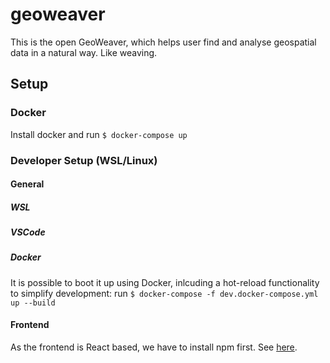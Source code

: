 # geoweaver
This is the open GeoWeaver, which helps user find and analyse geospatial data in a natural way. Like weaving.

## Setup
### Docker
Install docker and run
``$ docker-compose up``
### Developer Setup (WSL/Linux)

#### General
##### WSL
##### VSCode
##### Docker
It is possible to boot it up using Docker, inlcuding a hot-reload functionality to simplify development: run
``$ docker-compose -f dev.docker-compose.yml up --build``

#### Frontend
As the frontend is React based, we have to install npm first. See [here](https://nodejs.org/en/download).